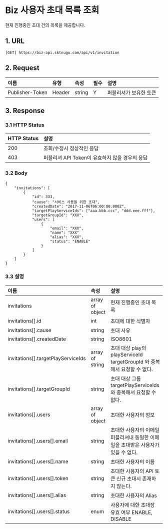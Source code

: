 # Biz 사용자 초대 목록 조회

현재 진행중인 초대 건의 목록을 제공합니다.

## 1. URL <a id="Biz&#xC0AC;&#xC6A9;&#xC790;&#xCD08;&#xB300;&#xBAA9;&#xB85D;&#xC870;&#xD68C;v1-1.URL"></a>

```text
[GET] https://biz-api.sktnugu.com/api/v1/invitation
```

## 2. Request <a id="Biz&#xC0AC;&#xC6A9;&#xC790;&#xCD08;&#xB300;&#xBAA9;&#xB85D;&#xC870;&#xD68C;v1-2.Request"></a>

| 이름 | 유형 | 속성 | 필수 | 설명 |
| :--- | :--- | :--- | :--- | :--- |
| Publisher-Token | Header | string | Y | 퍼블리셔가 보유한 토큰 |

## 3. Response <a id="Biz&#xC0AC;&#xC6A9;&#xC790;&#xCD08;&#xB300;&#xBAA9;&#xB85D;&#xC870;&#xD68C;v1-3.Response"></a>

### 3.1 HTTP Status <a id="Biz&#xC0AC;&#xC6A9;&#xC790;&#xCD08;&#xB300;&#xBAA9;&#xB85D;&#xC870;&#xD68C;v1-3.1HTTPStatus"></a>

| HTTP Status | 설명 |
| :--- | :--- |
| 200 | 조회/수정시 정상적인 응답 |
| 403 | 퍼블리셔 API Token이 유효하지 않을 경우의 응답 |

### 3.2 Body <a id="Biz&#xC0AC;&#xC6A9;&#xC790;&#xCD08;&#xB300;&#xBAA9;&#xB85D;&#xC870;&#xD68C;v1-3.2Body"></a>

```text
{
    "invitations": [
        {
            "id": 333,
            "cause": "서비스 사용을 위한 초대",
            "createdDate": "2017-11-06T06:00:00.000Z",
            "targetPlayServiceIds": ["aaa.bbb.ccc", "ddd.eee.fff"],
            "targetGroupId": "XXX",
            "users": [
                {
                    "email": "XXX",
                    "name": "XXX"
                    "alias": "XXX",
                    "status": "ENABLE"
                }
            ]
        }
    ]
}
```

### 3.3 설명 <a id="Biz&#xC0AC;&#xC6A9;&#xC790;&#xCD08;&#xB300;&#xBAA9;&#xB85D;&#xC870;&#xD68C;v1-3.3&#xC124;&#xBA85;"></a>

| 이름 | 속성 | 설명 |
| :--- | :--- | :--- |
| invitations | array of object | 현재 진행중인 초대 목록 |
| invitations\[\].id | int | 초대에 대한 식별자 |
| invitations\[\].cause | string | 초대 사유 |
| invitations\[\].createdDate | string | ISO8601 |
| invitations\[\].targetPlayServiceIds | array of string | 초대 대상 play의 playServiceId targetGroupId 와 중복해서 요청할 수 없다. |
| invitations\[\].targetGroupId | string | 초대 대상 그룹 targetPlayServiceIds 와 중복해서 요청할 수 없다. |
| invitations\[\].users | array of object | 초대한 사용자의 정보 |
| invitations\[\].users\[\].email | string | 초대한 사용자의 이메일 퍼블리셔내 동일한 이메일을 초대받은 사용자가 있을 수 없다. |
| invitations\[\].users\[\].name | string | 초대한 사용자의 이름 |
| invitations\[\].users\[\].token | string | 초대한 사용자의 API 토큰 신규 초대시 존재하지 않는다. |
| invitations\[\].users\[\].alias | string | 초대한 사용자의 Alias |
| invitations\[\].users\[\].status | enum | 사용자에 대한 초대장 유효 여부 ENABLE, DISABLE |

